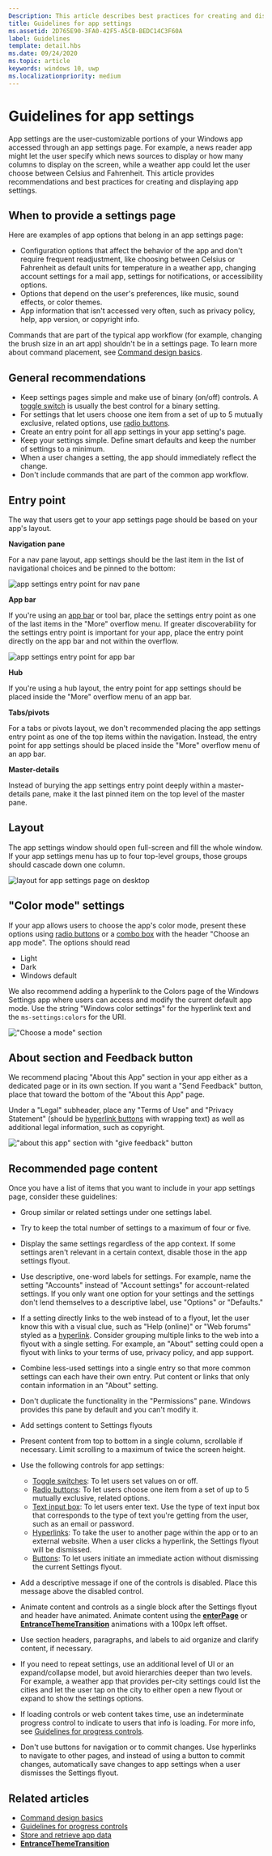 ```yaml
---
Description: This article describes best practices for creating and displaying app settings.
title: Guidelines for app settings
ms.assetid: 2D765E90-3FA0-42F5-A5CB-BEDC14C3F60A
label: Guidelines
template: detail.hbs
ms.date: 09/24/2020
ms.topic: article
keywords: windows 10, uwp
ms.localizationpriority: medium
---
```


# Guidelines for app settings

App settings are the user-customizable portions of your Windows app accessed through an app settings page. For example, a news reader app might let the user specify which news sources to display or how many columns to display on the screen, while a weather app could let the user choose between Celsius and Fahrenheit. This article provides recommendations and best practices for creating and displaying app settings.

## When to provide a settings page

Here are examples of app options that belong in an app settings page:

- Configuration options that affect the behavior of the app and don't require frequent readjustment, like choosing between Celsius or Fahrenheit as default units for temperature in a weather app, changing account settings for a mail app, settings for notifications, or accessibility options.
- Options that depend on the user's preferences, like music, sound effects, or color themes.
- App information that isn't accessed very often, such as privacy policy, help, app version, or copyright info.

Commands that are part of the typical app workflow (for example, changing the brush size in an art app) shouldn't be in a settings page. To learn more about command placement, see [Command design basics](../basics/commanding-basics.md).

## General recommendations

- Keep settings pages simple and make use of binary (on/off) controls. A [toggle switch](../controls-and-patterns/toggles.md) is usually the best control for a binary setting.
- For settings that let users choose one item from a set of up to 5 mutually exclusive, related options, use [radio buttons](../controls-and-patterns/radio-button.md).
- Create an entry point for all app settings in your app setting's page.
- Keep your settings simple. Define smart defaults and keep the number of settings to a minimum.
- When a user changes a setting, the app should immediately reflect the change.
- Don't include commands that are part of the common app workflow.

## Entry point

The way that users get to your app settings page should be based on your app's layout.

**Navigation pane**

For a nav pane layout, app settings should be the last item in the list of navigational choices and be pinned to the bottom:

![app settings entry point for nav pane](images/appsettings-nav-settings.png)

**App bar**

If you're using an [app bar](../controls-and-patterns/app-bars.md) or tool bar, place the settings entry point as one of the last items in the "More" overflow menu. If greater discoverability for the settings entry point is important for your app, place the entry point directly on the app bar and not within the overflow.

![app settings entry point for app bar](../controls-and-patterns/images/appbar_rs2_overflow_icons.png)

**Hub**

If you're using a hub layout, the entry point for app settings should be placed inside the "More" overflow menu of an app bar.

**Tabs/pivots**

For a tabs or pivots layout, we don't recommended placing the app settings entry point as one of the top items within the navigation. Instead, the entry point for app settings should be placed inside the "More" overflow menu of an app bar.

**Master-details**

Instead of burying the app settings entry point deeply within a master-details pane, make it the last pinned item on the top level of the master pane.

## Layout


The app settings window should open full-screen and fill the whole window. If your app settings menu has up to four top-level groups, those groups should cascade down one column.

![layout for app settings page on desktop](images/appsettings-layout-navpane-desktop.png)


## "Color mode" settings


If your app allows users to choose the app's color mode, present these options using [radio buttons](../controls-and-patterns/radio-button.md) or a [combo box](../controls-and-patterns/combo-box.md) with the header "Choose an app mode". The options should read
- Light
- Dark
- Windows default

We also recommend adding a hyperlink to the Colors page of the Windows Settings app where users can access and modify the current default app mode. Use the string "Windows color settings" for the hyperlink text and the `ms-settings:colors` for the URI.

!["Choose a mode" section](images/appsettings_mode.png)

<!--
<div class="microsoft-internal-note">
Detailed redlines showing preferred text strings for the "Choose a mode" section are available on [UNI](https://uni/DesignDepot.FrontEnd/#/ProductNav/2543/0/dv/?t=Windows%7CControls%7CColorMode&f=RS2).
</div>
-->

## About section and Feedback button


We recommend placing  "About this App" section in your app either as a dedicated page or in its own section. If you want a "Send Feedback" button, place that toward the bottom of the "About this App" page.

Under a "Legal" subheader, place any "Terms of Use" and "Privacy Statement" (should be [hyperlink buttons](../controls-and-patterns/hyperlinks.md) with wrapping text) as well as additional legal information, such as copyright.

!["about this app" section with "give feedback" button](images/appsettings-about.png)


## Recommended page content


Once you have a list of items that you want to include in your app settings page, consider these guidelines:

- Group similar or related settings under one settings label.
- Try to keep the total number of settings to a maximum of four or five.
- Display the same settings regardless of the app context. If some settings aren't relevant in a certain context, disable those in the app settings flyout.
- Use descriptive, one-word labels for settings. For example, name the setting "Accounts" instead of "Account settings" for account-related settings. If you only want one option for your settings and the settings don't lend themselves to a descriptive label, use "Options" or "Defaults."
- If a setting directly links to the web instead of to a flyout, let the user know this with a visual clue, such as "Help (online)" or "Web forums" styled as a [hyperlink](../controls-and-patterns/hyperlinks.md). Consider grouping multiple links to the web into a flyout with a single setting. For example, an "About" setting could open a flyout with links to your terms of use, privacy policy, and app support.
- Combine less-used settings into a single entry so that more common settings can each have their own entry. Put content or links that only contain information in an "About" setting.
- Don't duplicate the functionality in the "Permissions" pane. Windows provides this pane by default and you can't modify it.

- Add settings content to Settings flyouts
- Present content from top to bottom in a single column, scrollable if necessary. Limit scrolling to a maximum of twice the screen height.
- Use the following controls for app settings:

    - [Toggle switches](../controls-and-patterns/toggles.md): To let users set values on or off.
    - [Radio buttons](../controls-and-patterns/radio-button.md): To let users choose one item from a set of up to 5 mutually exclusive, related options.
    - [Text input box](../controls-and-patterns/text-block.md): To let users enter text. Use the type of text input box that corresponds to the type of text you're getting from the user, such as an email or password.
    - [Hyperlinks](../controls-and-patterns/hyperlinks.md): To take the user to another page within the app or to an external website. When a user clicks a hyperlink, the Settings flyout will be dismissed.
    - [Buttons](../controls-and-patterns/buttons.md): To let users initiate an immediate action without dismissing the current Settings flyout.
- Add a descriptive message if one of the controls is disabled. Place this message above the disabled control.
- Animate content and controls as a single block after the Settings flyout and header have animated. Animate content using the [**enterPage**](/previous-versions/windows/apps/br212672(v=win.10)) or [**EntranceThemeTransition**](/uwp/api/Windows.UI.Xaml.Media.Animation.EntranceThemeTransition) animations with a 100px left offset.
- Use section headers, paragraphs, and labels to aid organize and clarify content, if necessary.
- If you need to repeat settings, use an additional level of UI or an expand/collapse model, but avoid hierarchies deeper than two levels. For example, a weather app that provides per-city settings could list the cities and let the user tap on the city to either open a new flyout or expand to show the settings options.
- If loading controls or web content takes time, use an indeterminate progress control to indicate to users that info is loading. For more info, see [Guidelines for progress controls](../controls-and-patterns/progress-controls.md).
- Don't use buttons for navigation or to commit changes. Use hyperlinks to navigate to other pages, and instead of using a button to commit changes, automatically save changes to app settings when a user dismisses the Settings flyout.



## Related articles

* [Command design basics](../basics/commanding-basics.md)
* [Guidelines for progress controls](../controls-and-patterns/progress-controls.md)
* [Store and retrieve app data](./store-and-retrieve-app-data.md)
* [**EntranceThemeTransition**](/uwp/api/Windows.UI.Xaml.Media.Animation.EntranceThemeTransition)
